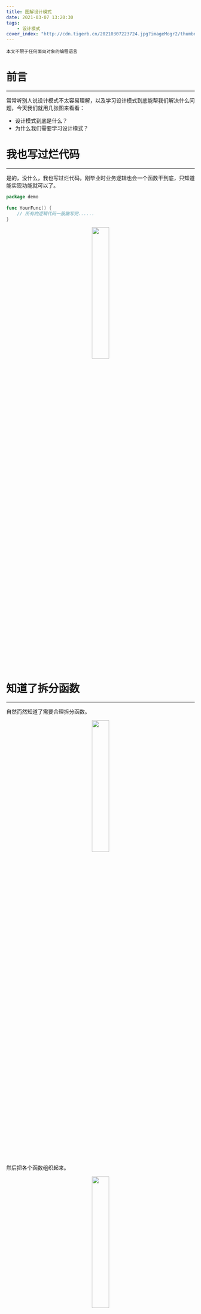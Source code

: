 ```yaml
---
title: 图解设计模式
date: 2021-03-07 13:20:30
tags: 
	- 设计模式
cover_index: "http://cdn.tigerb.cn/20210307223724.jpg?imageMogr2/thumbnail/640x480!/format/webp/blur/1x0/quality/75|imageslim"
---
```



```
本文不限于任何面向对象的编程语言
```

# 前言
---

常常听别人说设计模式不太容易理解，以及学习设计模式到底能帮我们解决什么问题，今天我们就用几张图来看看：

- 设计模式到底是什么？
- 为什么我们需要学习设计模式？

# 我也写过烂代码
---

是的，没什么，我也写过烂代码，刚毕业时业务逻辑也会一个函数干到底，只知道能实现功能就可以了。

```go
package demo
 
func YourFunc() {
	// 所有的逻辑代码一股脑写完......
}
```

<p align="center">
  <img src="http://cdn.tigerb.cn/20210307142850.png" style="width:30%">
</p>

# 知道了拆分函数
---

自然而然知道了需要合理拆分函数。

<p align="center">
  <img src="http://cdn.tigerb.cn/20210307144448.png" style="width:30%">
</p>

然后把各个函数组织起来。

<p align="center">
  <img src="http://cdn.tigerb.cn/20210307144536.png" style="width:30%">
</p>

# 面临新的困境
---

某一天产品的需求需要支持新的场景，发现某一处的代码逻辑有变动需要支持新的场景，怎么办？

1. 整个代码拷贝一份？不会有人这么干吧？(其实我还真见过，你们呢😏)
2. 把绿色变动的代码块，复制成一个新的函数，修改为新场景使用的函数？
3. 把变动的代码再提为两个新函数，一个绿色为老代码，一个蓝色为新场景代码？

<p align="center">
  <img src="http://cdn.tigerb.cn/20210307144547.png" style="width:36%">
</p>

上面这种解决问题的方式就是**面向过程**的编程思想。

# 我们都在变优秀
---

随着我们不断的学习，学会使用了面向对象的特性。

以往函数式编程：
```go
package demo
 
// 函数式编程
// 把一个个你以为可以独立的逻辑封住到一个函数里
func YourFunc() {
	// ......
}
```

面向对象编程：
```go
package demo
 
// 面向对象编程
// 把不同的逻辑独立成一个对象
type DemoStruct struct{}
 
func (d *DemoStruct) YourFunc() {
	// ......
}
```

<p align="center">
  <img src="http://cdn.tigerb.cn/20210307144804.png" style="width:50%">
</p>

所以，我们如何用面向对象的思想组织上面的代码呢？

答案：继承。

# 学会了使用继承
---

```
特别备注：Go里面用合成复用
```

定义一个父类，并把差异业务代码抽象为一个抽象函数，其他代码逻辑都实现在父类。


<p align="center">
  <img src="http://cdn.tigerb.cn/20210307145232.png" style="width:50%">
</p>

不同的场景定义为不同的子类，子类继承父类，并实现抽象方法(也就是写差异代码)。

```
灰色：父类
绿色：场景一子类
蓝色：场景二子类
```

<p align="center">
  <img src="http://cdn.tigerb.cn/20210307145349.png" style="width:50%">
</p>

是不是很优雅的解决上面的场景的问题。

# 什么是设计模式？
---

就是优雅解决上面场景问题时，利用面向对象特性的经验总结，就是设计模式。然而在历史的长河中，已经为我们总结了20+的常用设计模式，我们只需要学习和加以灵活运用即可。比如：

## **这！就是模板模式**

还记得上面使用继承的过程吗？其实我们只需要做一件事情，就是经典的模板模式了，是什么？

答案：保证该场景下父类中封装的方法调用过程是稳定不变的，只是其中的方法可能变化。

```
灰色：父类
绿色：场景一子类
蓝色：场景二子类
黄色：场景三子类
```

<p align="center">
  <img src="http://cdn.tigerb.cn/20210307145529.png" style="width:50%">
</p>

## **这！就是策略模式**

我们把上面代码做些改动：

1. 不使用继承。
2. 定义一个接口interface类型。
3. 变更原抽象方法为调用一个接口interface类型的函数。

```go
package demo
 
// DemoInterface 接口
type DemoInterface interface {
    DoSomething(ctx *Context) error 
}
 
var CurrentStrategyInstance DemoInterface
 
func Demo() {
	//.....逻辑略......
	CurrentStrategyInstance.DoSomething(c)
	//.....逻辑略......
}
```

```
灰色：主业务类
```

<p align="center">
  <img src="http://cdn.tigerb.cn/20210307145602.png" style="width:60%">
</p>

4. 不同的场景定义为一个具体的类，且实现上面的interface。

```
灰色：主业务类
绿色：场景一DemoInterface的具体实现类
```

<p align="center">
  <img src="http://cdn.tigerb.cn/20210307145616.png" style="width:60%">
</p>

```
灰色：主业务类
绿色：场景一DemoInterface的具体实现类
蓝色：场景二DemoInterface的具体实现类
```

<p align="center">
  <img src="http://cdn.tigerb.cn/20210307145642.png" style="width:60%">
</p>

```
灰色：主业务类
绿色：场景一DemoInterface的具体实现类
蓝色：场景二DemoInterface的具体实现类
黄色：场景三DemoInterface的具体实现类
```

<p align="center">
  <img src="http://cdn.tigerb.cn/20210307145705.png" style="width:60%">
</p>

5. 最后我们判断不同的场景初始化不同的具体类，再调用即可。

## **这！就是简单工厂模式 + 策略模式**

接着我们把**判断不同的场景初始化不同的具体类**单独封装起来，这就是简单工厂模式 + 策略模式。

```go
package demo
 
type DemoFactory struct {
}
 
// Get 获取实例
func (f *DemoFactory) Get(instanceType string) DemoInterface {
	switch instanceType {
	case "DemoA":
		return &DemoA{}
	case "DemoB":
		return &DemoB{}
	case "DemoC":
		return &DemoC{}
 
	default:
		panic("不支持的类型")
	}
}
 
// DemoInterface 接口
type DemoInterface interface {
    DoSomething(ctx *Context) error 
}
 
var CurrentStrategyInstance DemoInterface
 
func Demo() {
	//.....逻辑略......
  CurrentStrategyInstance = (DemoFactory{}).Get("DemoA")
	CurrentStrategyInstance.DoSomething(c)
	//.....逻辑略......
}
```

```
灰色(大)：主业务类
灰色(小)：简单工厂类
绿色：场景一DemoInterface的具体实现类
蓝色：场景二DemoInterface的具体实现类
黄色：场景三DemoInterface的具体实现类
```

<p align="center">
  <img src="http://cdn.tigerb.cn/20210307154154.png" style="width:60%">
</p>

## **这！就是状态模式**

假设判断上面使用何种策略不是依赖外部，而是依赖内部状态，则我们调整下代码，则就变成了状态模式。

```go
package demo

var currentStateInstance DemoInterface

func init() {
    // 定时器更新状态
    go func() {
        for {
            select {
            case t := <-time.NewTicker(1 * time.Second).C:
                // 模拟变成状态 StateA
                currentStateInstance = setState("StateA")
            }
        }
    }()
}
 
// Get 获取实例
func setState(State string) DemoInterface {
  // 变更状态
	switch State {
	case "StateA":
		return &StateA{}
	case "StateB":
		return &StateB{}
	case "StateC":
		return &StateC{}
 
	default:
		panic("不支持的状态")
	}
}
 
// DemoInterface 接口
type DemoInterface interface {
    DoSomething(ctx *Context) error 
}

// type StateA StateB StateC 略
 
// 模拟
func Demo() {
	//.....逻辑略......
	CurrentStateInstance.DoSomething(c)
	//.....逻辑略......
}
```

```
灰色(大)：主业务类
灰色(小)：修改内部状态的函数
绿色：场景一DemoInterface的具体实现类
蓝色：场景二DemoInterface的具体实现类
黄色：场景三DemoInterface的具体实现类
```

<p align="center">
  <img src="http://cdn.tigerb.cn/20210307160512.png" style="width:60%">
</p>

# 结语
---

举了这么多🌰，所以关于：

- 设计模式到底是什么？
- 为什么我们需要学习设计模式？

你有答案了吗？